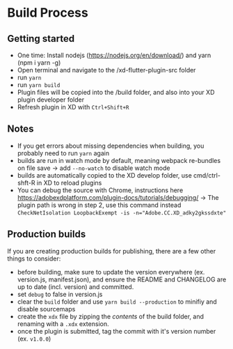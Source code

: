 # Build Process

## Getting started
* One time: Install nodejs (https://nodejs.org/en/download/) and yarn (npm i yarn -g)
* Open terminal and navigate to the /xd-flutter-plugin-src folder
* run `yarn`
* run `yarn build` 
* Plugin files will be copied into the /build folder, and also into your XD plugin developer folder 
* Refresh plugin in XD with `Ctrl+Shift+R`

## Notes
* If you get errors about missing dependencies when building, you probably need to run `yarn` again
* builds are run in watch mode by default, meaning webpack re-bundles on file save
  -> add `--no-watch` to disable watch mode
* builds are automatically copied to the XD develop folder, use cmd/ctrl-shft-R in XD to reload plugins
* You can debug the source with Chrome, instructions here https://adobexdplatform.com/plugin-docs/tutorials/debugging/
  -> The plugin path is wrong in step 2, use this command instead `CheckNetIsolation LoopbackExempt -is -n="Adobe.CC.XD_adky2gkssdxte"`

## Production builds
If you are creating production builds for publishing, there are a few other things to consider:
* before building, make sure to update the version everywhere (ex. version.js, manifest.json), and ensure the README and CHANGELOG are up to date (incl. version) and committed.
* set `debug` to false in version.js
* clear the `build` folder and use `yarn build --production` to minifiy and disable sourcemaps
* create the `xdx` file by zipping the _contents_ of the build folder, and renaming with a `.xdx` extension.
* once the plugin is submitted, tag the commit with it's version number (ex. `v1.0.0`)